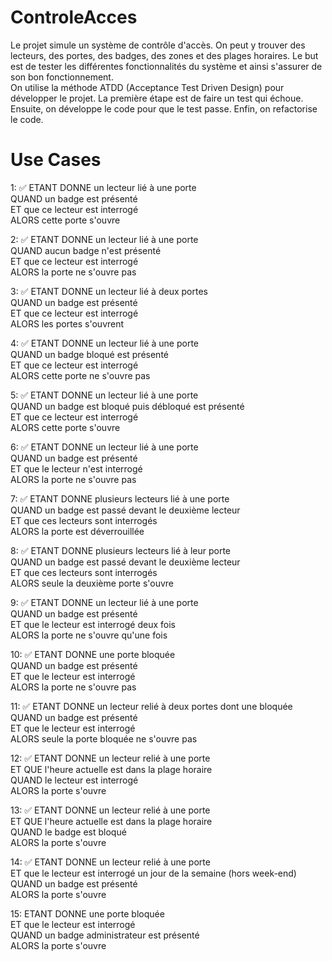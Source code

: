 # ControleAcces

Le projet simule un système de contrôle d'accès. On peut y trouver des lecteurs, des portes, des badges, des zones et
des plages horaires. Le but est de tester les différentes fonctionnalités du système et ainsi s'assurer de son bon
fonctionnement.  
On utilise la méthode ATDD (Acceptance Test Driven Design) pour développer le projet. La première étape est de faire un
test qui échoue. Ensuite, on développe le code pour que le test passe. Enfin, on refactorise le code.

# Use Cases

1: ✅ ETANT DONNE un lecteur lié à une porte  
QUAND un badge est présenté  
ET que ce lecteur est interrogé  
ALORS cette porte s'ouvre

2: ✅ ETANT DONNE un lecteur lié à une porte  
QUAND aucun badge n'est présenté  
ET que ce lecteur est interrogé  
ALORS la porte ne s'ouvre pas

3: ✅ ETANT DONNE un lecteur lié à deux portes  
QUAND un badge est présenté  
ET que ce lecteur est interrogé  
ALORS les portes s'ouvrent

4: ✅ ETANT DONNE un lecteur lié à une porte  
QUAND un badge bloqué est présenté  
ET que ce lecteur est interrogé  
ALORS cette porte ne s'ouvre pas

5: ✅ ETANT DONNE un lecteur lié à une porte  
QUAND un badge est bloqué puis débloqué est présenté  
ET que ce lecteur est interrogé  
ALORS cette porte s'ouvre

6: ✅ ETANT DONNE un lecteur lié à une porte  
QUAND un badge est présenté  
ET que le lecteur n'est interrogé  
ALORS la porte ne s'ouvre pas

7: ✅ ETANT DONNE plusieurs lecteurs lié à une porte  
QUAND un badge est passé devant le deuxième lecteur  
ET que ces lecteurs sont interrogés  
ALORS la porte est déverrouillée

8: ✅ ETANT DONNE plusieurs lecteurs lié à leur porte  
QUAND un badge est passé devant le deuxième lecteur  
ET que ces lecteurs sont interrogés  
ALORS seule la deuxième porte s'ouvre

9: ✅ ETANT DONNE un lecteur lié à une porte  
QUAND un badge est présenté  
ET que le lecteur est interrogé deux fois  
ALORS la porte ne s'ouvre qu'une fois

10: ✅ ETANT DONNE une porte bloquée  
QUAND un badge est présenté  
ET que le lecteur est interrogé  
ALORS la porte ne s'ouvre pas

11: ✅ ETANT DONNE un lecteur relié à deux portes dont une bloquée  
QUAND un badge est présenté  
ET que le lecteur est interrogé  
ALORS seule la porte bloquée ne s'ouvre pas

12: ✅ ETANT DONNE un lecteur relié à une porte  
ET QUE l'heure actuelle est dans la plage horaire  
QUAND le lecteur est interrogé  
ALORS la porte s'ouvre

13: ✅ ETANT DONNE un lecteur relié à une porte  
ET QUE l'heure actuelle est dans la plage horaire  
QUAND le badge est bloqué  
ALORS la porte s'ouvre

14: ✅ ETANT DONNE un lecteur relié à une porte  
ET que le lecteur est interrogé un jour de la semaine (hors week-end)  
QUAND un badge est présenté  
ALORS la porte s'ouvre

15: ETANT DONNE une porte bloquée  
ET que le lecteur est interrogé  
QUAND un badge administrateur est présenté  
ALORS la porte s'ouvre



